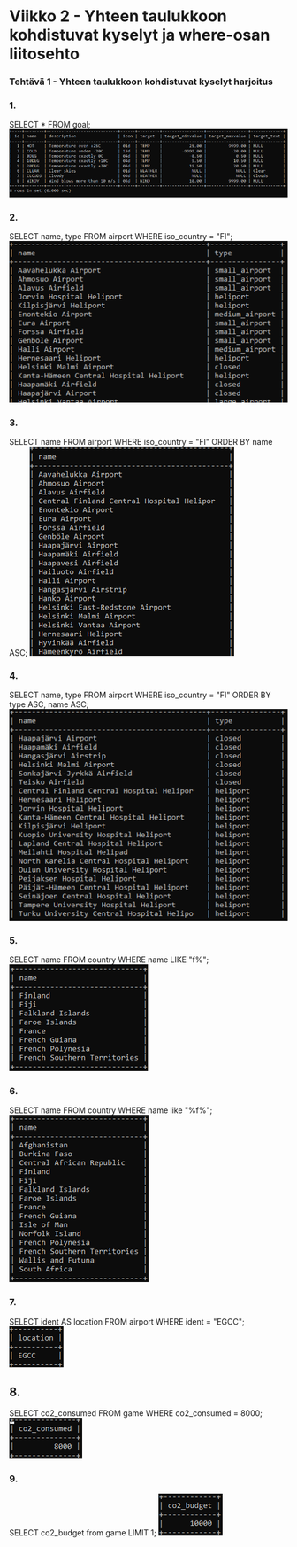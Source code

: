 # Viikko 2 - Yhteen taulukkoon kohdistuvat kyselyt ja where-osan liitosehto

### Tehtävä 1 - Yhteen taulukkoon kohdistuvat kyselyt harjoitus

### 1.

SELECT * FROM goal;
![kuvakaappaus](k1.png)

### 2.

SELECT name, type FROM airport WHERE iso_country = "FI";
![kuvakaappaus](k2.png)

### 3.

SELECT name FROM airport WHERE iso_country = "FI" ORDER BY name ASC;
![kuvakaappaus](k3.png)

### 4.

SELECT name, type FROM airport WHERE iso_country = "FI" ORDER BY type ASC, name ASC;
![kuvakaappaus](k4.png)

### 5.

SELECT name FROM country WHERE name LIKE "f%";
![kuvakaappaus](k5.png)

### 6.

SELECT name FROM country WHERE name like "%f%";
![kuvakaappaus](k6.png)

### 7.

SELECT ident AS location FROM airport WHERE ident = "EGCC";
![kuvakaappaus](k7.png)

## 8.

SELECT co2_consumed FROM game WHERE co2_consumed = 8000;
![](image-1.png)

### 9.

SELECT co2_budget from game LIMIT 1;
![](image-2.png)